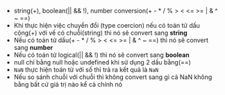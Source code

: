 -   string(+), boolean(|| && !), number conversion(+ - \* / % > < <= >= | & ^ ~ ==)
-   Khi thực hiện việc chuyển đổi (type coercion) nếu có toán tử dấu cộng(+) với vế có chuỗi(string) thì nó sẽ convert sang **string**
-   Nếu có toán tử dấu(+ - \* / % > < <= >= | & ^ ~ ==) thì nó sẽ convert sang **number**
-   Nếu có toán tử logical(|| && !) thì nó sẽ convert sang **boolean**
-   null chỉ bằng null hoặc undefined khi sử dụng 2 dấu bằng(==)
-   `NaN` thực hiện toán tử với số thì trả ra kết quả là `NaN`
-   Nếu so sánh chuỗi với chuỗi thì không convert sang gì cả
    NaN không bằng bất cứ giá trị nào kể cả chính nó
